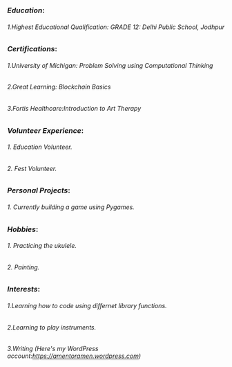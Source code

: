 
### *Education*:
###### 1.Highest Educational Qualification: GRADE 12: Delhi Public School, Jodhpur
### *Certifications*:
###### 1.University of Michigan: Problem Solving using Computational Thinking
###### 2.Great Learning: Blockchain Basics
###### 3.Fortis Healthcare:Introduction to Art Therapy
### *Volunteer Experience*:
###### 1. Education Volunteer.
###### 2. Fest Volunteer.
### *Personal Projects*:
###### 1. Currently building a game using Pygames.
### *Hobbies*:
###### 1. Practicing the ukulele.
###### 2. Painting. 
### *Interests*:
###### 1.Learning how to code using differnet library functions.
###### 2.Learning to play instruments.
###### 3.Writing (Here's my WordPress account:<https://amentoramen.wordpress.com>)
